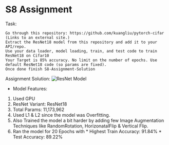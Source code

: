 # S8 Assignment

Task: 

    Go through this repository: https://github.com/kuangliu/pytorch-cifar (Links to an external site.)
    Extract the ResNet18 model from this repository and add it to your API/repo. 
    Use your data loader, model loading, train, and test code to train ResNet18 on Cifar10
    Your Target is 85% accuracy. No limit on the number of epochs. Use default ResNet18 code (so params are fixed). 
    Once done finish S8-Assignment-Solution


Assignment Solution: ![ResNet Model]()

* Model Features:

1. Used GPU
2. ResNet Variant: ResNet18
3. Total Params: 11,173,962
4. Used L1 & L2 since the model was Overfitting. 
5. Also Trained the model a bit harder by adding few Image Augmentation Techniques like RandomRotation, HorizonatalFlip & Vertical Flip.
6. Ran the model for 20 Epochs with 
        * Highest Train Accuracy: 91.84% 
        * Test Accuracy: 89.22% 
